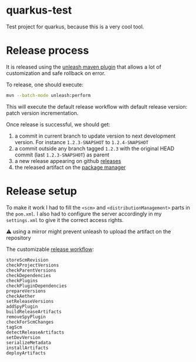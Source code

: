 # quarkus-test
Test project for quarkus, because this is a very cool tool.

# Release process

It is released using the [unleash maven plugin](https://github.com/shillner/unleash-maven-plugin) that allows a lot of customization and safe rollback on error.

To release, one should execute:
```bash
mvn --batch-mode unleash:perform
```
This will execute the default release workflow with default release version: patch version incrementation.

Once release is successful, we should get:
1. a commit in current branch to update version to next development version. For instance `1.2.3-SNAPSHOT` to `1.2.4-SNAPSHOT`
1. a commit outside any branch tagged `1.2.3` with the original HEAD commit (last `1.2.3-SNAPSHOT`) as parent
1. a new release appearing on github [releases](https://github.com/hmdebenque/quarkus-test/releases)
1. the released artifact on the [package manager](https://github.com/hmdebenque/quarkus-test/packages)

# Release setup

To make it work I had to fill the `<scm>` and `<distributionManagement>` parts in the `pom.xml`. I also had to configure the server accordingly in my `settings.xml` to give it the correct access rights.

:warning: using a mirror might prevent unleash to upload the artifact on the repository

The customizable [release workflow](https://github.com/shillner/unleash-maven-plugin/wiki/unleash%3Aperform#default-workflow):
```
storeScmRevision
checkProjectVersions
checkParentVersions
checkDependencies
checkPlugins
checkPluginDependencies
prepareVersions
checkAether
setReleaseVersions
addSpyPlugin
buildReleaseArtifacts
removeSpyPlugin
checkForScmChanges
tagScm
detectReleaseArtifacts
setDevVersion
serializeMetadata
installArtifacts
deployArtifacts
```

